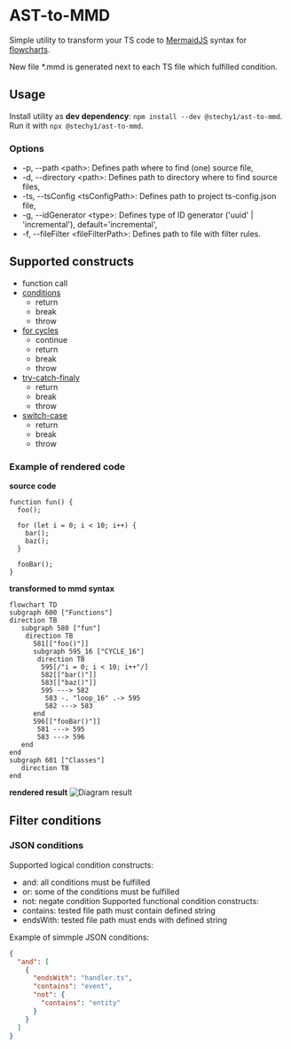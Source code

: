 # AST-to-MMD

Simple utility to transform your TS code to [MermaidJS](http://mermaid-js.github.io/mermaid/) syntax for [flowcharts](http://mermaid-js.github.io/mermaid/#/flowchart).

New file *.mmd is generated next to each TS file which fulfilled condition.

## Usage

Install utility as **dev dependency**: `npm install --dev @stechy1/ast-to-mmd`.
Run it with `npx @stechy1/ast-to-mmd`.

### Options

* -p, --path &lt;path>: Defines path where to find (one) source file,
* -d, --directory &lt;path>: Defines path to directory where to find source files,
* -ts, --tsConfig &lt;tsConfigPath>: Defines path to project ts-config.json file,
* -g, --idGenerator &lt;type>: Defines type of ID generator ('uuid' | 'incremental'), default='incremental',
* -f, --fileFilter &lt;fileFilterPath>: Defines path to file with filter rules.

## Supported constructs

* function call
* [conditions](https://stechy1.github.io/ast-to-mmd/classes/IfElseDeclarationGraphBlock.html#readme)
  * return
  * break
  * throw
* [for cycles](https://stechy1.github.io/ast-to-mmd/classes/ForDeclarationGraphBlock.html#readme)
  * continue
  * return
  * break
  * throw
* [try-catch-finaly](https://stechy1.github.io/ast-to-mmd/classes/TryCatchDeclarationGraphBlock.html#readme)
  * return
  * break
  * throw
* [switch-case](https://stechy1.github.io/ast-to-mmd/classes/SwitchDeclarationGraphBlock.html#readme)
  * return
  * break
  * throw

### Example of rendered code

**source code**

```
function fun() {
  foo();

  for (let i = 0; i < 10; i++) {
    bar();
    baz();
  }

  fooBar();
}
```

**transformed to mmd syntax**

```
flowchart TD
subgraph 600 ["Functions"]
direction TB
   subgraph 580 ["fun"]
    direction TB
      581[["foo()"]]
      subgraph 595_16 ["CYCLE_16"]
       direction TB
        595[/"i = 0; i < 10; i++"/]
        582[["bar()"]]
        583[["baz()"]]
        595 ---> 582
         583 -. "loop_16" .-> 595
         582 ---> 583
      end
      596[["fooBar()"]]
       581 ---> 595
       583 ---> 596
   end
end
subgraph 601 ["Classes"]
   direction TB
end
```

**rendered result**
![Diagram result](https://stechy1.github.io/ast-to-mmd/docu-graph-generated/for_cycle_full.png)

## Filter conditions

### JSON conditions

Supported logical condition constructs:

* and: all conditions must be fulfilled
* or: some of the conditions must be fulfilled
* not: negate condition
  Supported functional condition constructs:
* contains: tested file path must contain defined string
* endsWith: tested file path must ends with defined string

Example of simmple JSON conditions:

```json
{
  "and": [
    {
      "endsWith": "handler.ts",
      "contains": "event",
      "not": {
        "contains": "entity"
      }
    }
  ]
}
```

